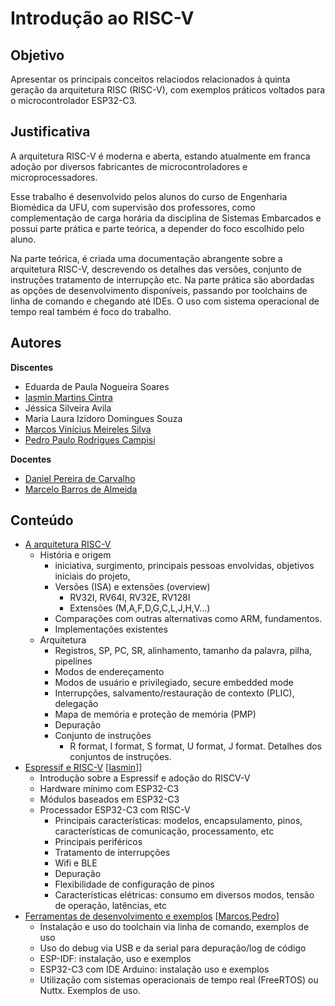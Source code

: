 # Introdução ao RISC-V

## Objetivo

Apresentar os principais conceitos relaciodos relacionados à quinta geração da arquitetura RISC (RISC-V), com exemplos práticos voltados para o microcontrolador ESP32-C3. 

## Justificativa

A arquitetura RISC-V é moderna e aberta, estando atualmente em franca adoção por diversos fabricantes de microcontroladores e microprocessadores.

Esse trabalho é desenvolvido pelos alunos do curso de Engenharia Biomédica da UFU, com supervisão dos professores, como complementação de carga horária da disciplina de Sistemas Embarcados e possui parte prática e parte teórica, a depender do foco escolhido pelo aluno. 

Na parte teórica, é criada uma documentação abrangente sobre a arquitetura RISC-V, descrevendo os detalhes das versões, conjunto de instruções tratamento de interrupção etc. Na parte prática são abordadas as opções de desenvolvimento disponíveis, passando por toolchains de linha de comando e chegando até IDEs. O uso com sistema operacional de tempo real também é foco do trabalho. 

## Autores

**Discentes**

* Eduarda de Paula Nogueira Soares	
* [Iasmin Martins Cintra](https://github.com/iasminmartins)
* Jéssica Silveira Avila	
* Maria Laura Izidoro Domingues Souza	
* [Marcos Vinícius Meireles Silva](https://github.com/marcusvims)
* [Pedro Paulo Rodrigues Campisi](https://github.com/pedrocampisi)

**Docentes**

* [Daniel Pereira de Carvalho](https://github.com/daniel-p-carvalho)
* [Marcelo Barros de Almeida](https://github.com/marcelobarrosalmeida)

## Conteúdo

* [A arquitetura RISC-V](cap01/README.md)
  * História e origem
    * iniciativa, surgimento, principais pessoas envolvidas, objetivos iniciais do projeto, 
    * Versões (ISA) e extensões (overview)
      * RV32I, RV64I, RV32E, RV128I
      * Extensões (M,A,F,D,G,C,L,J,H,V...)
    * Comparações com outras alternativas como ARM, fundamentos.
    * Implementações existentes
  * Arquitetura
    * Registros, SP, PC, SR, alinhamento, tamanho da palavra, pilha, pipelines
    * Modos de endereçamento
    * Modos de usuário e privilegiado, secure embedded mode
    * Interrupções, salvamento/restauração de contexto (PLIC), delegação
    * Mapa de memória e proteção de memória (PMP)
    * Depuração
    * Conjunto de instruções
      * R format, I format, S format, U format, J format. Detalhes dos conjuntos de instruções.
* [Espressif e RISC-V](cap02/README.md) [[Iasmin](https://github.com/iasminmartins)]]
  * Introdução sobre a Espressif e adoção do RISCV-V
  * Hardware mínimo com ESP32-C3
  * Módulos baseados em ESP32-C3
  * Processador ESP32-C3 com RISC-V
    * Principais características: modelos, encapsulamento, pinos, características de comunicação, processamento, etc
    * Principais periféricos
    * Tratamento de interrupções
    * Wifi e BLE
    * Depuração
    * Flexibilidade de configuração de pinos
    * Características elétricas: consumo em diversos modos, tensão de operação, latências, etc
* [Ferramentas de desenvolvimento e exemplos](cap03/README.md) [[Marcos](https://github.com/marcusvims),[Pedro](https://github.com/pedrocampisi)]
  * Instalação e uso do toolchain via linha de comando, exemplos de uso
  * Uso do debug via USB e da serial para depuração/log de código
  * ESP-IDF: instalação, uso e exemplos
  * ESP32-C3 com IDE Arduino: instalação uso e exemplos
  * Utilização com sistemas operacionais de tempo real (FreeRTOS) ou Nuttx. Exemplos de uso.
